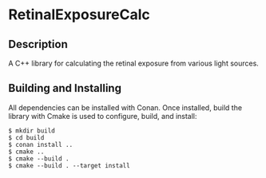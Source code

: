 # RetinalExposureCalc

## Description

A C++ library for calculating the retinal exposure from various light sources.

## Building and Installing

All dependencies can be installed with Conan. Once installed,
build the library with Cmake is used to configure, build, and install:

```
$ mkdir build
$ cd build
$ conan install ..
$ cmake ..
$ cmake --build .
$ cmake --build . --target install
```
